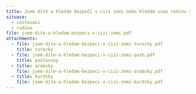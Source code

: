 ```yaml
---
title: Jsem dítě a hledám bezpečí v cizí zemi nebo hledám svou rodinu v Evropě
situace:
  - cestovani
  - rodina
file: jsem-dite-a-hledam-bezpeci-v-cizi-zemi.pdf
attachments:
  - file: jsem-dite-a-hledam-bezpeci-v-cizi-zemi-turecky.pdf
    title: turecky
  - file: jsem-dite-a-hledam-bezpeci-v-cizi-zemi-pash.pdf
    title: paštunsky
  - title: arabsky
    file: jsem-dite-a-hledam-bezpeci-v-cizi-zemi-arabsky.pdf
  - title: kurdsky
    file: jsem-dite-a-hledam-bezpeci-v-cizi-zemi-kurdsky.pdf
---
```


